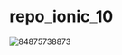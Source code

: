 # repo_ionic_10
![84875738873](https://user-images.githubusercontent.com/81184929/132937755-2778db38-e36b-40d3-91b6-902125f13108.PNG)
